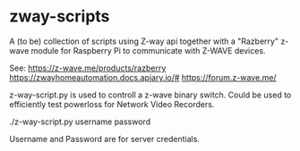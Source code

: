 # zway-scripts
A (to be) collection of scripts using Z-way api together with a "Razberry" z-wave module for Raspberry Pi to communicate with Z-WAVE devices. 

See: 
https://z-wave.me/products/razberry
https://zwayhomeautomation.docs.apiary.io/#
https://forum.z-wave.me/


z-way-script.py is used to controll a z-wave binary switch. Could be used to efficiently test powerloss for Network Video Recorders.

./z-way-script.py username password

Username and Password are for server credentials.
